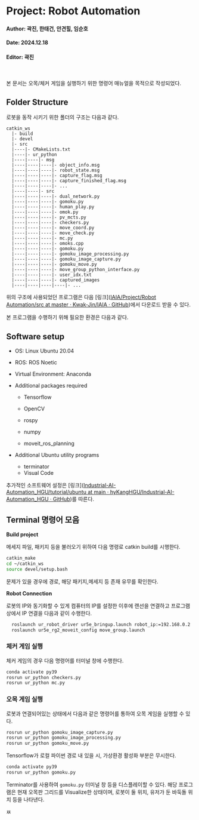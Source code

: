 # Project: Robot Automation

#### Author: 곽진, 한태건, 안견힐, 임순호

#### Date: 2024.12.18

#### Editor: 곽진

     

본 문서는 오목/체커 게임을 실행하기 위한 명령어 매뉴얼을 목적으로 작성되었다.



## Folder Structure

로봇을 동작 시키기 위한 폴더의 구조는 다음과 같다.

```
catkin_ws
  |- build
  |- devel
  |- src
  |----|- CMakeLists.txt
  |----|- ur_python
  |----|----|- msg
  |----|----|----|- object_info.msg
  |----|----|----|- robot_state.msg
  |----|----|----|- capture_flag.msg
  |----|----|----|- capture_finished_flag.msg
  |----|----|----|- ...
  |----|----|- src
  |----|----|----|- dual_network.py
  |----|----|----|- gomoku.py
  |----|----|----|- human_play.py
  |----|----|----|- omok.py
  |----|----|----|- pv_mcts.py
  |----|----|----|- checkers.py
  |----|----|----|- move_coord.py
  |----|----|----|- move_check.py
  |----|----|----|- mc.py
  |----|----|----|- omoks.cpp
  |----|----|----|- gomoku.py
  |----|----|----|- gomoku_image_processing.py
  |----|----|----|- gomoku_image_capture.py
  |----|----|----|- gomoku_move.py
  |----|----|----|- move_group_python_interface.py
  |----|----|----|- user_idx.txt
  |----|----|----|- captured_images
  |----|----|----|----|- ...
```

위의 구조에 사용되었던 프로그램은 다음 [링크]([IAIA/Project/Robot Automation/src at master · Kwak-Jin/IAIA · GitHub](https://github.com/Kwak-Jin/IAIA/tree/master/Project/Robot%20Automation/src))에서 다운로드 받을 수 있다.



본 프로그램을 수행하기 위해 필요한 환경은 다음과 같다.

## Software setup

- OS: Linux Ubuntu 20.04

- ROS: ROS Noetic

- Virtual Environment: Anaconda

- Additional packages required
  
  - Tensorflow
  
  - OpenCV
  
  - rospy
  
  - numpy
  
  - moveit_ros_planning

- Additional Ubuntu utility programs
  
  - terminator
  - Visual Code

추가적인 소프트웨어 설정은 [링크]([Industrial-AI-Automation_HGU/tutorial/ubuntu at main · hyKangHGU/Industrial-AI-Automation_HGU · GitHub](https://github.com/hyKangHGU/Industrial-AI-Automation_HGU/tree/main/tutorial/ubuntu))를 따른다.

## Terminal 명령어 모음

**Build project**

메세지 파일, 패키지 등을 불러오기 위하여 다음 명령로 catkin build를 시행한다.

```bash
catkin_make
cd ~/catkin_ws
source devel/setup.bash
```

문제가 있을 경우에 경로, 해당 패키지,메세지 등 존재 유무를 확인한다.

 **Robot Connection**

로봇의 IP와 동기화할 수 있게 컴퓨터의 IP를 설정한 이후에 랜선을 연결하고 프로그램 상에서 IP 연결을 다음과 같이 수행한다.

```bash
  roslaunch ur_robot_driver ur5e_bringup.launch robot_ip:=192.168.0.2 
  roslaunch ur5e_rg2_moveit_config move_group.launch
```

### 체커 게임 실행

체커 게임의 경우 다음 명령어를 터미널 창에 수행한다.

```bash
conda activate py39
rosrun ur_python checkers.py
rosrun ur_python mc.py
```

### 오목 게임 실행

로봇과 연결되어있는 상태에서 다음과 같은 명령어를 통하여 오목 게임을 실행할 수 있다.

```bash
rosrun ur_python gomoku_image_capture.py
rosrun ur_python gomoku_image_processing.py
rosrun ur_python gomoku_move.py
```

Tensorflow가 로컬 파이썬 경로 내 있을 시, 가상환경 활성화 부분은 무시한다.

```bash
conda activate py39
rosrun ur_python gomoku.py
```



Terminator를 사용하여 `gomoku.py` 터미널 창 등을 디스플레이할 수 있다. 해당 프로그램은 현재 오목판 그리드를 Visualize한 상태이며, 로봇이 둘 위치, 유저가 둔 바둑돌 위치 등을 나타낸다.

ㅉ
















